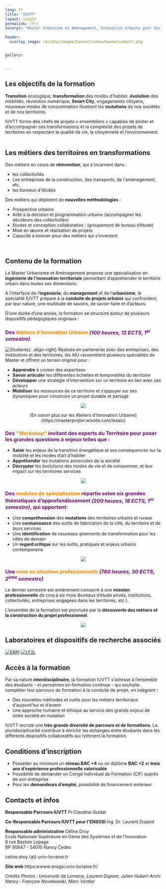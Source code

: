 ```yaml
---
lang: fr
title: "IUVTT"
layout: single
permalink: /fr/
excerpt: "Master Urbanisme et Aménagement, Innovation Urbaine pour des Villes & Territoires en Transformation"

header:
  overlay_image: /assets/images/banner/index/bannerindexfr.png


gallery:


---
```


## Les objectifs de la formation  

**Transition** écologique, **transformation** des modes d’habiter, **évolution** des mobilités, révolution numérique, **Smart City**, engagements citoyens, nouveaux modes de consommation illustrent les **mutations** de nos sociétés et de nos territoires.
 
IUVTT forme des chefs de projets « ensembliers » capables de piloter et d’accompagner ces transformations et la complexité des projets de territoires en respectant la qualité de vie, la citoyenneté et l’environnement.  
<br>
## Les métiers des territoires en transformations 

Des métiers en cours de **réinvention**, qui s'incarnent dans :
 
+ les collectivités
+ Les entreprises de la construction, des transports, de l'aménagement, etc.
+ les bureaux d'études 

Des métiers qui déploient de **nouvelles méthodologies** :
 
+ Prospective urbaine
+ Aide à la décision et programmation urbaine (accompagner les décideurs des collectivités)
+ Etudes et conception collaborative : (groupement de bureau d’étude)
+ Mise en œuvre et réalisation de projets
+ Capacité à innover pour des métiers qui s’inventent  
<br> 

## Contenu de la formation  

Le Master Urbanisme et Aménagement propose une spécialisation en **ingénierie de l'innovation territoriale** permettant d’appréhender le territoire urbain dans toutes ses dimensions.
 
A l’interface de l’**ingénierie**, du **management** et de l’**urbanisme**, la spécialité IUVTT prépare à la **conduite de projets urbains** qui confrontent, par leur nature, une multitude de savoirs, de savoir-faire et d’acteurs.
 
D’une durée d’une année, la formation se structure autour
de plusieurs dispositifs pédagogiques originaux :

### <span style="color: #730978"> Des </span> <span style="color: #F58A01"> Ateliers d'Innovation Urbaine </span> <span style="color: #730978">*(100 heures, 12 ECTS, 1<sup>er</sup> semestre)*</span>  

![Students](/assets/images/parcours/atelierinnov.jpg){: .align-right}
Réalisés en partenariat avec des entreprises, des institutions et des territoires, les AIU rassemblent plusieurs spécialités de Master et offrent un terrain original pour :
 
+ **Apprendre** à croiser des expertises
+ **Savoir articuler** les différentes échelles et temporalités du territoire
+ **Développer** une stratégie d’intervention sur un territoire en lien avec ses acteurs
+ **Mobiliser** les ressources de ce territoire et s’appuyer sur ses dynamiques pour construire un projet durable et partagé



<p align="center">
<img src="/assets/images/parcours/atelierinnovlogo.png">
</p>
<div style="text-align: center">
[En savoir plus sur les Ateliers d'Innovation Urbaine](https://masterprojter.wixsite.com/lesaiu)
</div>


### <span style="color: #730978"> Des </span> <span style="color: #F58A01"> "Workshop"</span><span style="color: #730978"> invitant des experts du Territoire pour poser les grandes questions à enjeux telles que : </span> 

+ **Saisir** les enjeux de la transition énergétique et ses conséquences sur la mobilité et les modes d’art d’habiter
+ **Appréhender** les mutations annoncées de la société
+ **Décrypter** les évolutions des modes de vie et de consommer, et leur impact sur les territoires services 


<p align="center">
<img src="/assets/images/indexfr/workshop.jpg">
</p>

### <span style="color: #730978"> Des </span> <span style="color: #F58A01"> modules de spécialisation</span><span style="color: #730978"> répartis selon six grandes thématiques d’approfondissement *(200 heures, 18 ECTS, 1<sup>er</sup> semestre)*, qui apportent: </span>  

+ Une **compréhension** des **mutations** des territoires urbains et ruraux
+ Une **connaissance** des outils de fabrication de la ville, du territoire et de leurs services
+ Une **identification** de nouveaux gisements de transformation pour les villes de demain
+ Un **regard critique** sur les outils, pratiques et enjeux urbains contemporains

<p align="center">
<img src="/assets/images/indexfr/specialite.png">
</p>

### <span style="color: #730978"> Une </span> <span style="color: #F58A01"> mise en situation professionnelle</span> <span style="color: #730978">*(760 heures, 30 ECTS, 2<sup>ème</sup> semestre)*</span>  

Le dernier semestre est entièrement consacré à une **mission professionnelle** de cinq à six mois (bureaux d’étude privés, institutions, collectivités, entreprises engagées dans les territoires, etc.).
 
L’ensemble de la formation est ponctuée par la **découverte des métiers et la construction du projet professionnel**.


  
<p align="center">
<img src="/assets/images/indexfr/situapro.jpg">
</p>



## Laboratoires et dispositifs de recherche associés

[![ERPI](/assets/images/logo/logoerpi.png)](https://erpi.univ-lorraine.fr)  [![LF2L](/assets/images/logo/logolfll.jpg)](https://lf2l.fr)  

## Accès à la formation 

Par sa nature **interdisciplinaire**, la formation IUVTT s’adresse à l’ensemble des étudiants - et personnes en formation continue - qui souhaite compléter leur parcours de formation à la conduite de projet, en intégrant :
 
+ Des nouvelles méthodes et outils pour les métiers territoriaux d’aujourd’hui et d’avenir
+ Une approche humaine et éthique au service des grands enjeux de notre société en mutation
 
IUVTT recrute une **très grande diversité de parcours et de formations**. La pluridisciplinarité contribue à enrichir les échanges entre étudiants dans les différents dispositifs collaboratifs qui rythment la formation.

## Conditions d’inscription  

+ Posséder au minimum un **niveau BAC +4** ou un diplôme **BAC +2** et **trois ans d’expérience professionnelle valorisable**
+ Possibilité de demander un Congé Individuel de Formation (CIF) auprès de son entreprise
+ Pour les **demandeurs d’emploi**, possibilité de financement extérieur


## Contacts et infos

**Responsable Parcours IUVTT**
Pr.Claudine Guidat 

**Co-Responsable Parcours IUVTT pour l'ENSGSI**
Ing. Dr. Laurent Dupont 

**Responsable administrative**
Céline Droy  
Ecole Nationale Supérieure en Génie des Systèmes et de l'Innovation  
8 rue Bastien Lepage  
BP 90647 - 54010 Nancy Cedex 

celine.droy {at} univ-lorraine.fr 

**Site web**
https:wwww.ensgsi.univ-lorraine.fr/ 


*Crédits Photos :
Université de Lorraine, Laurent Dupont, Julien Hubert
Archi Nancy : François Novakowski, Marc Verdier* 